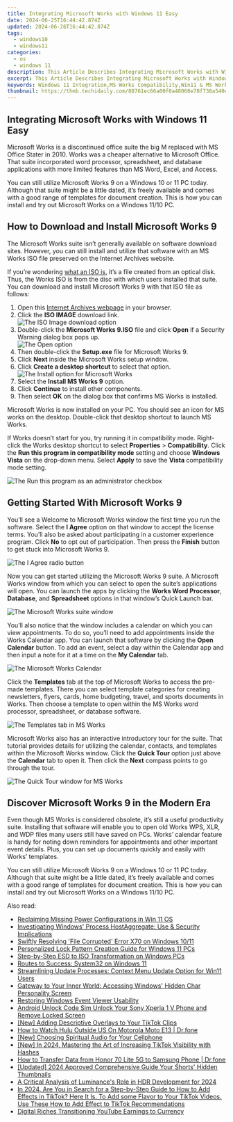 ```yaml
---
title: Integrating Microsoft Works with Windows 11 Easy
date: 2024-06-25T16:44:42.874Z
updated: 2024-06-26T16:44:42.874Z
tags:
  - windows10
  - windows11
categories:
  - os
  - windows 11
description: This Article Describes Integrating Microsoft Works with Windows 11 Easy
excerpt: This Article Describes Integrating Microsoft Works with Windows 11 Easy
keywords: Windows 11 Integration,MS Works Compatibility,Win11 & MS Work Fusion,Seamless Microsoft Workflow,Easy Office Suite Upgrade,Enhancing Windows OS,Streamlined MS Works
thumbnail: https://thmb.techidaily.com/88761ec66a00f0a48060e78f738a540e311f0a473b14b1614804e43117d93320.jpg
---
```


## Integrating Microsoft Works with Windows 11 Easy

 Microsoft Works is a discontinued office suite the big M replaced with MS Office Stater in 2010\. Works was a cheaper alternative to Microsoft Office. That suite incorporated word processor, spreadsheet, and database applications with more limited features than MS Word, Excel, and Access.

 You can still utilize Microsoft Works 9 on a Windows 10 or 11 PC today. Although that suite might be a little dated, it’s freely available and comes with a good range of templates for document creation. This is how you can install and try out Microsoft Works on a Windows 11/10 PC.

## How to Download and Install Microsoft Works 9

 The Microsoft Works suite isn’t generally available on software download sites. However, you can still install and utilize that software with an MS Works ISO file preserved on the Internet Archives website.

 If you’re wondering [what an ISO is](https://www.makeuseof.com/what-is-iso/), it’s a file created from an optical disk. Thus, the Works ISO is from the disc with which users installed that suite. You can download and install Microsoft Works 9 with that ISO file as follows:

1. Open this [Internet Archives webpage](https://archive.org/details/microsoft-works-9) in your browser.
2. Click the **ISO IMAGE** download link.  
![The ISO Image download option](https://static1.makeuseofimages.com/wordpress/wp-content/uploads/2023/09/iso-image.jpg)
3. Double-click the **Microsoft Works 9.ISO** file and click **Open** if a Security Warning dialog box pops up.  
![The Open option](https://static1.makeuseofimages.com/wordpress/wp-content/uploads/2023/09/open-option.jpg)
4. Then double-click the **Setup.exe** file for Microsoft Works 9\.
5. Click **Next** inside the Microsoft Works setup window.
6. Click **Create a desktop shortcut** to select that option.  
![The Install option for Microsoft Works](https://static1.makeuseofimages.com/wordpress/wp-content/uploads/2023/09/the-install-option.jpg)
7. Select the **Install MS Works 9** option.
8. Click **Continue** to install other components.
9. Then select **OK** on the dialog box that confirms MS Works is installed.

 Microsoft Works is now installed on your PC. You should see an icon for MS works on the desktop. Double-click that desktop shortcut to launch MS Works.

 If Works doesn’t start for you, try running it in compatibility mode. Right-click the Works desktop shortcut to select **Properties** \> **Compatibility**. Click the **Run this program in compatibility mode** setting and choose **Windows Vista** on the drop-down menu. Select **Apply** to save the **Vista** compatibility mode setting.

![The Run this program as an administrator checkbox](https://static1.makeuseofimages.com/wordpress/wp-content/uploads/2023/09/run-this-program-as-administrator-option.jpg)

## Getting Started With Microsoft Works 9

 You’ll see a Welcome to Microsoft Works window the first time you run the software. Select the **I Agree** option on that window to accept the license terms. You’ll also be asked about participating in a customer experience program. Click **No** to opt out of participation. Then press the **Finish** button to get stuck into Microsoft Works 9\.

![The I Agree radio button](https://static1.makeuseofimages.com/wordpress/wp-content/uploads/2023/09/software-license-terms-1.jpg)

 Now you can get started utilizing the Microsoft Works 9 suite. A Microsoft Works window from which you can select to open the suite’s applications will open. You can launch the apps by clicking the **Works Word Processor**, **Database**, and **Spreadsheet** options in that window’s Quick Launch bar.

![The Microsoft Works suite window](https://static1.makeuseofimages.com/wordpress/wp-content/uploads/2023/09/microsoft-works-window.jpg)

 You’ll also notice that the window includes a calendar on which you can view appointments. To do so, you’ll need to add appointments inside the Works Calendar app. You can launch that software by clicking the **Open Calendar** button. To add an event, select a day within the Calendar app and then input a note for it at a time on the **My Calendar** tab.

![The Microsoft Works Calendar](https://static1.makeuseofimages.com/wordpress/wp-content/uploads/2023/09/microsoft-works-calendar.jpg)

 Click the **Templates** tab at the top of Microsoft Works to access the pre-made templates. There you can select template categories for creating newsletters, flyers, cards, home budgeting, travel, and sports documents in Works. Then choose a template to open within the MS Works word processor, spreadsheet, or database software.

![The Templates tab in MS Works](https://static1.makeuseofimages.com/wordpress/wp-content/uploads/2023/09/templates-tab.jpg)

 Microsoft Works also has an interactive introductory tour for the suite. That tutorial provides details for utilizing the calendar, contacts, and templates within the Microsoft Works window. Click the **Quick Tour** option just above the **Calendar** tab to open it. Then click the **Next** compass points to go through the tour.

![The Quick Tour window for MS Works](https://static1.makeuseofimages.com/wordpress/wp-content/uploads/2023/09/the-ms-works-tour.jpg)

## Discover Microsoft Works 9 in the Modern Era

 Even though MS Works is considered obsolete, it’s still a useful productivity suite. Installing that software will enable you to open old Works WPS, XLR, and WDP files many users still have saved on PCs. Works’ calendar feature is handy for noting down reminders for appointments and other important event details. Plus, you can set up documents quickly and easily with Works’ templates.

 You can still utilize Microsoft Works 9 on a Windows 10 or 11 PC today. Although that suite might be a little dated, it’s freely available and comes with a good range of templates for document creation. This is how you can install and try out Microsoft Works on a Windows 11/10 PC.

<span class="atpl-alsoreadstyle">Also read:</span>
<div><ul>
<li><a href="https://win11-tips.techidaily.com/reclaiming-missing-power-configurations-in-win-11-os/"><u>Reclaiming Missing Power Configurations in Win 11 OS</u></a></li>
<li><a href="https://win11-tips.techidaily.com/investigating-windows-process-hostaggregate-use-and-security-implications/"><u>Investigating Windows' Process HostAggregate: Use & Security Implications</u></a></li>
<li><a href="https://win11-tips.techidaily.com/swiftly-resolving-file-corrupted-error-x70-on-windows-1011/"><u>Swiftly Resolving 'File Corrupted' Error X70 on Windows 10/11</u></a></li>
<li><a href="https://win11-tips.techidaily.com/personalized-lock-pattern-creation-guide-for-windows-11-pcs/"><u>Personalized Lock Pattern Creation Guide for Windows 11 PCs</u></a></li>
<li><a href="https://win11-tips.techidaily.com/step-by-step-esd-to-iso-transformation-on-windows-pcs/"><u>Step-by-Step ESD to ISO Transformation on Windows PCs</u></a></li>
<li><a href="https://win11-tips.techidaily.com/routes-to-success-system32-on-windows-11/"><u>Routes to Success: System32 on Windows 11</u></a></li>
<li><a href="https://win11-tips.techidaily.com/streamlining-update-processes-context-menu-update-option-for-win11-users/"><u>Streamlining Update Processes: Context Menu Update Option for Win11 Users</u></a></li>
<li><a href="https://win11-tips.techidaily.com/gateway-to-your-inner-world-accessing-windows-hidden-char-personality-screen/"><u>Gateway to Your Inner World: Accessing Windows' Hidden Char Personality Screen</u></a></li>
<li><a href="https://win11-tips.techidaily.com/restoring-windows-event-viewer-usability/"><u>Restoring Windows Event Viewer Usability</u></a></li>
<li><a href="https://sim-unlock.techidaily.com/android-unlock-code-sim-unlock-your-sony-xperia-1-v-phone-and-remove-locked-screen-by-drfone-android/"><u>Android Unlock Code Sim Unlock Your Sony Xperia 1 V Phone and Remove Locked Screen</u></a></li>
<li><a href="https://tiktok-videos.techidaily.com/new-adding-descriptive-overlays-to-your-tiktok-clips/"><u>[New] Adding Descriptive Overlays to Your TikTok Clips</u></a></li>
<li><a href="https://fake-location.techidaily.com/how-to-watch-hulu-outside-us-on-motorola-moto-e13-drfone-by-drfone-virtual-android/"><u>How to Watch Hulu Outside US On Motorola Moto E13 | Dr.fone</u></a></li>
<li><a href="https://extra-resources.techidaily.com/new-choosing-spiritual-audio-for-your-cellphone/"><u>[New] Choosing Spiritual Audio for Your Cellphone</u></a></li>
<li><a href="https://tiktok-video-recordings.techidaily.com/new-in-2024-mastering-the-art-of-increasing-tiktok-visibility-with-hashes/"><u>[New] In 2024, Mastering the Art of Increasing TikTok Visibility with Hashes</u></a></li>
<li><a href="https://android-transfer.techidaily.com/how-to-transfer-data-from-honor-70-lite-5g-to-samsung-phone-drfone-by-drfone-transfer-from-android-transfer-from-android/"><u>How to Transfer Data from Honor 70 Lite 5G to Samsung Phone | Dr.fone</u></a></li>
<li><a href="https://facebook-record-videos.techidaily.com/updated-2024-approved-comprehensive-guide-your-shorts-hidden-thumbnails/"><u>[Updated] 2024 Approved  Comprehensive Guide  Your Shorts' Hidden Thumbnails</u></a></li>
<li><a href="https://extra-resources.techidaily.com/a-critical-analysis-of-luminances-role-in-hdr-development-for-2024/"><u>A Critical Analysis of Luminance's Role in HDR Development for 2024</u></a></li>
<li><a href="https://ai-editing-video.techidaily.com/in-2024-are-you-in-search-for-a-step-by-step-guide-to-how-to-add-effects-in-tiktok-here-it-is-to-add-some-flavor-to-your-tiktok-videos-use-these-how-to-add-/"><u>In 2024, Are You in Search for a Step-by-Step Guide to How to Add Effects in TikTok? Here It Is. To Add some Flavor to Your TikTok Videos. Use These How to Add Effect to TikTok Recommendations</u></a></li>
<li><a href="https://youtube-videos.techidaily.com/digital-riches-transitioning-youtube-earnings-to-currency/"><u>Digital Riches  Transitioning YouTube Earnings to Currency</u></a></li>
</ul></div>

<ins class="adsbygoogle"
      style="display:block"
      data-ad-client="ca-pub-7571918770474297"
      data-ad-slot="8358498916"
      data-ad-format="auto"
      data-full-width-responsive="true"></ins>